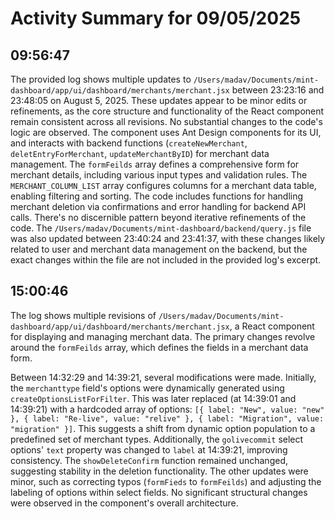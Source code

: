 # Activity Summary for 09/05/2025

## 09:56:47
The provided log shows multiple updates to `/Users/madav/Documents/mint-dashboard/app/ui/dashboard/merchants/merchant.jsx` between 23:23:16 and 23:48:05 on August 5, 2025.  These updates appear to be minor edits or refinements, as the core structure and functionality of the React component remain consistent across all revisions. No substantial changes to the code's logic are observed.  The component uses Ant Design components for its UI, and interacts with backend functions (`createNewMerchant`, `deletEntryForMerchant`, `updateMerchantByID`) for merchant data management. The `formFeilds` array defines a comprehensive form for merchant details, including various input types and validation rules. The `MERCHANT_COLUMN_LIST` array configures columns for a merchant data table, enabling filtering and sorting.  The code includes functions for handling merchant deletion via confirmations and error handling for backend API calls.  There's no discernible pattern beyond iterative refinements of the code.  The `/Users/madav/Documents/mint-dashboard/backend/query.js` file was also updated between 23:40:24 and 23:41:37, with these changes likely related to user and merchant data management on the backend,  but the exact changes within the file are not included in the provided log's excerpt.


## 15:00:46
The log shows multiple revisions of `/Users/madav/Documents/mint-dashboard/app/ui/dashboard/merchants/merchant.jsx`, a React component for displaying and managing merchant data.  The primary changes revolve around the `formFeilds` array, which defines the fields in a merchant data form.

Between 14:32:29 and 14:39:21, several modifications were made.  Initially, the `merchanttype` field's options were dynamically generated using `createOptionsListForFilter`.  This was later replaced (at 14:39:01 and 14:39:21) with a hardcoded array of options: `[{ label: "New", value: "new" }, { label: "Re-live", value: "relive" }, { label: "Migration", value: "migration" }]`.  This suggests a shift from dynamic option population to a predefined set of merchant types.  Additionally, the `golivecommit` select options' `text` property was changed to `label` at 14:39:21, improving consistency.  The `showDeleteConfirm` function remained unchanged, suggesting stability in the deletion functionality.  The other updates were minor, such as correcting typos (`formFieds` to `formFeilds`) and adjusting the labeling of options within select fields.  No significant structural changes were observed in the component's overall architecture.
